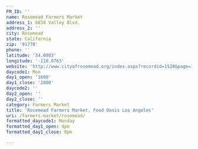 ```yaml
---
FM_ID: ''
name: Rosemead Farmers Market
address_1: 8838 Valley Blvd.
address_2: ''
city: Rosemead
state: California
zip: '91770'
phone: ''
latitude: '34.0803'
longitude: '-118.0763'
website: 'http://www.cityofrosemead.org/index.aspx?recordid=1528&page=13'
daycode1: Mon
day1_open: '1600'
day1_close: '2000'
daycode2: ''
day2_open: ''
day2_close: ''
category: Farmers Market
title: 'Rosemead Farmers Market, Food Oasis Los Angeles'
uri: /farmers-market/rosemead/
formatted_daycode1: Monday
formatted_day1_open: 4pm
formatted_day1_close: 8pm

---
```

